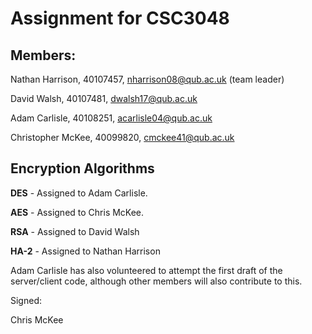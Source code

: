 # Assignment for CSC3048

## Members:
Nathan Harrison, 40107457, nharrison08@qub.ac.uk (team leader)

David Walsh, 40107481, dwalsh17@qub.ac.uk

Adam Carlisle, 40108251, acarlisle04@qub.ac.uk

Christopher McKee, 40099820, cmckee41@qub.ac.uk

## Encryption Algorithms
**DES** - Assigned to Adam Carlisle.

**AES** - Assigned to Chris McKee.

**RSA** - Assigned to David Walsh

**HA-2** - Assigned to Nathan Harrison

Adam Carlisle has also volunteered to attempt the first draft of the server/client code, although other members will also contribute to this.


Signed:

Chris McKee 
